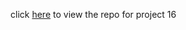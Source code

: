 
click [here](https://github.com/uzukwujp/Automate-Infrastructure-With-IAC-using-Terraform-Part-1/blob/main/README.md) to view the repo for project 16
